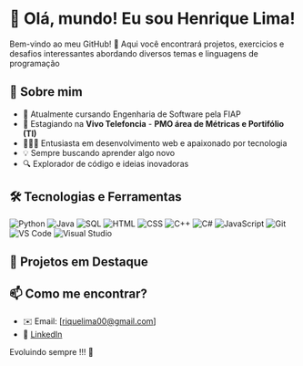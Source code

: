 # 👋 Olá, mundo! Eu sou Henrique Lima!

Bem-vindo ao meu GitHub! 🚀 Aqui você encontrará projetos, exercicios e desafios interessantes abordando diversos temas e linguagens de programação

## 🚀 Sobre mim
- 📖 Atualmente cursando Engenharia de Software pela FIAP
- 💼 Estagiando na **Vivo Telefoncia** - **PMO área de Métricas e Portifólio (TI)**
- 🧑🏽‍💻 Entusiasta em desenvolvimento web e apaixonado por tecnologia
- 💡 Sempre buscando aprender algo novo
- 🔍 Explorador de código e ideias inovadoras

## 🛠️ Tecnologias e Ferramentas

![Python](https://img.shields.io/badge/-Python-3776AB?style=flat-square&logo=python&logoColor=white)
![Java](https://img.shields.io/badge/-Java-007396?style=flat-square&logo=java&logoColor=white)
![SQL](https://img.shields.io/badge/-SQL-4479A1?style=flat-square&logo=postgresql&logoColor=white)
![HTML](https://img.shields.io/badge/-HTML5-E34F26?style=flat-square&logo=html5&logoColor=white)
![CSS](https://img.shields.io/badge/-CSS3-1572B6?style=flat-square&logo=css3&logoColor=white)
![C++](https://img.shields.io/badge/-C++-00599C?style=flat-square&logo=c%2B%2B&logoColor=white)
![C#](https://img.shields.io/badge/-C%23-239120?style=flat-square&logo=c-sharp&logoColor=white)
![JavaScript](https://img.shields.io/badge/-JavaScript-F7DF1E?style=flat-square&logo=javascript&logoColor=black)
![Git](https://img.shields.io/badge/-Java-F05032?style=flat-square&logo=git&logoColor=white)
![VS Code](https://img.shields.io/badge/-VS%20Code-007ACC?style=flat-square&logo=visual-studio-code&logoColor=white)
![Visual Studio](https://img.shields.io/badge/-Visual%20Studio-5C2D91?style=flat-square&logo=visual-studio&logoColor=white)

## 📌 Projetos em Destaque


## 📫 Como me encontrar?

- ✉️ Email: [riquelima00@gmail.com]
- 🔗 [LinkedIn](www.linkedin.com/in/henrique-lima-463686277)

Evoluindo sempre !!! 🚀 
